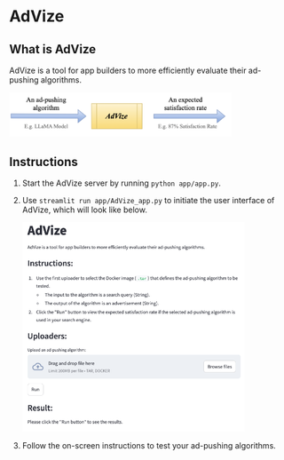 # AdVize

## What is AdVize

AdVize is a tool for app builders to more efficiently evaluate their ad-pushing algorithms.

<img src="./assets/AdVize_usage.png" alt="AdVize Usage" width="400"/>

## Instructions

1. Start the AdVize server by running `python app/app.py`.
2. Use `streamlit run app/AdVize_app.py` to initiate the user interface of AdVize, which will look like below.

    <img src="./assets/AdVize_UI.png" alt="AdVize UI" width="400"/>
    
3. Follow the on-screen instructions to test your ad-pushing algorithms.